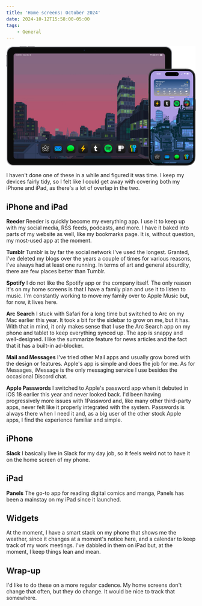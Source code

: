 ```yaml
---
title: 'Home screens: October 2024'
date: 2024-10-12T15:58:00-05:00
tags:
    - General
---
```

![iPad and iPhone home screens](/uploads/homescreens.png)

I haven't done one of these in a while and figured it was time. I keep my devices fairly tidy, so I felt like I could get away with covering both my iPhone and iPad, as there's a lot of overlap in the two.

## iPhone and iPad

**Reeder** Reeder is quickly become my everything app. I use it to keep up with my social media, RSS feeds, podcasts, and more. I have it baked into parts of my website as well, like my bookmarks page. It is, without question, my most-used app at the moment.

**Tumblr** Tumblr is by far the social network I've used the longest. Granted, I've deleted my blogs over the years a couple of times for various reasons, I've always had at least one running. In terms of art and general absurdity, there are few places better than Tumblr.

**Spotify** I do not like the Spotify app or the company itself. The only reason it's on my home screens is that I have a family plan and use it to listen to music. I'm constantly working to move my family over to Apple Music but, for now, it lives here.

**Arc Search** I stuck with Safari for a long time but switched to Arc on my Mac earlier this year. It took a bit for the sidebar to grow on me, but it has. With that in mind, it only makes sense that I use the Arc Search app on my phone and tablet to keep everything synced up. The app is snappy and well-designed. I like the summarize feature for news articles and the fact that it has a built-in ad-blocker.

**Mail and Messages** I've tried other Mail apps and usually grow bored with the design or features. Apple's app is simple and does the job for me. As for Messages, iMessage is the only messaging service I use besides the occasional Discord chat.

**Apple Passwords** I switched to Apple's password app when it debuted in iOS 18 earlier this year and never looked back. I'd been having progressively more issues with 1Password and, like many other third-party apps, never felt like it properly integrated with the system. Passwords is always there when I need it and, as a big user of the other stock Apple apps, I find the experience familiar and simple.

## iPhone

**Slack** I basically live in Slack for my day job, so it feels weird not to have it on the home screen of my phone.

## iPad

**Panels** The go-to app for reading digital comics and manga, Panels has been a mainstay on my iPad since it launched.

## Widgets

At the moment, I have a smart stack on my phone that shows me the weather, since it changes at a moment's notice here, and a calendar to keep track of my work meetings. I've dabbled in them on iPad but, at the moment, I keep things lean and mean.

## Wrap-up

I'd like to do these on a more regular cadence. My home screens don't change that often, but they do change. It would be nice to track that somewhere.